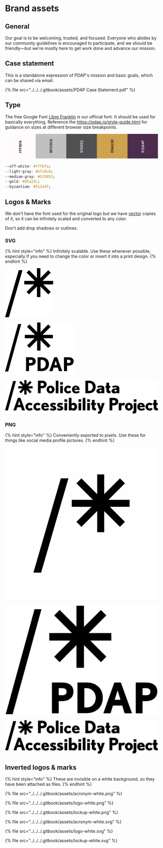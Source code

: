 # Brand assets

## General

Our goal is to be welcoming, trusted, and focused. Everyone who abides by our community guidelines is encouraged to participate, and we should be friendly—but we're mostly here to get work done and advance our mission.

## Case statement

This is a standalone expression of PDAP's mission and basic goals, which can be shared via email.

{% file src="../../../.gitbook/assets/PDAP Case Statement.pdf" %}

## Type

The free Google Font [Libre Franklin](https://fonts.google.com/specimen/Libre+Franklin) is our official font. It should be used for basically everything. Reference the https://pdap.io/style-guide.html for guidance on sizes at different browser size breakpoints.

![](../../../.gitbook/assets/screen-shot-2021-06-09-at-10.36.55-pm.png)

```css
--off-white: #fffbfa;
--light-gray: #bfc0c0;
--medium-gray: #515052;
--gold: #d5a23c;
--byzantium: #512a4f;
```

## Logos & Marks

We don't have the font used for the original logo but we have [vector](https://www.google.com/search?q=vector+vs+pixel) copies of it, so it can be infinitely scaled and converted to any color.

Don't add drop shadows or outlines.

### SVG

{% hint style="info" %}
Infinitely scalable. Use these whenever possible, especially if you need to change the color or insert it into a print design.
{% endhint %}

![logo.svg](<../../../.gitbook/assets/logo (1).svg>)

![acronym.svg](<../../../.gitbook/assets/acronym (1) (1) (1).svg>)

![lockup.svg](<../../../.gitbook/assets/lockup (1) (1) (3).svg>)

### PNG

{% hint style="info" %}
Conveniently exported to pixels. Use these for things like social media profile pictures.
{% endhint %}

![logo.png (extra space added for circle crops)](<../../../.gitbook/assets/logo-space (1) (1) (1).png>)

![acronym.png](../../../.gitbook/assets/acronym.png)

![lockup.png](../../../.gitbook/assets/lockup.png)

## Inverted logos & marks

{% hint style="info" %}
These are invisible on a white background, so they have been attached as files.
{% endhint %}

{% file src="../../../.gitbook/assets/acronym-white.png" %}

{% file src="../../../.gitbook/assets/logo-white.png" %}

{% file src="../../../.gitbook/assets/lockup-white.png" %}

{% file src="../../../.gitbook/assets/acronym-white.svg" %}

{% file src="../../../.gitbook/assets/logo-white.svg" %}

{% file src="../../../.gitbook/assets/lockup-white.svg" %}

